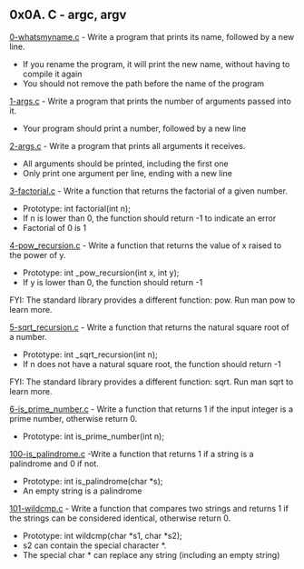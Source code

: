 ## 0x0A. C - argc, argv

[0-whatsmyname.c](./0-whatsmyname.c) - Write a program that prints its name, followed by a new line.

- If you rename the program, it will print the new name, without having to compile it again
- You should not remove the path before the name of the program

[1-args.c](./1-args.c) - Write a program that prints the number of arguments passed into it.

- Your program should print a number, followed by a new line

[2-args.c](./2-args.c) - Write a program that prints all arguments it receives.

- All arguments should be printed, including the first one
- Only print one argument per line, ending with a new line

[3-factorial.c](./3-factorial.c) - Write a function that returns the factorial of a given number.

- Prototype: int factorial(int n);
- If n is lower than 0, the function should return -1 to indicate an error
- Factorial of 0 is 1

[4-pow_recursion.c](./4-pow_recursion.c) - Write a function that returns the value of x raised to the power of y.

- Prototype: int \_pow_recursion(int x, int y);
- If y is lower than 0, the function should return -1

FYI: The standard library provides a different function: pow. Run man pow to learn more.

[5-sqrt_recursion.c](./5-sqrt_recursion.c) - Write a function that returns the natural square root of a number.

- Prototype: int \_sqrt_recursion(int n);
- If n does not have a natural square root, the function should return -1

FYI: The standard library provides a different function: sqrt. Run man sqrt to learn more.

[6-is_prime_number.c](./6-is_prime_number.c) - Write a function that returns 1 if the input integer is a prime number, otherwise return 0.

- Prototype: int is_prime_number(int n);

[100-is_palindrome.c](./100-is_palindrome.c) -Write a function that returns 1 if a string is a palindrome and 0 if not.

- Prototype: int is_palindrome(char \*s);
- An empty string is a palindrome

[101-wildcmp.c](./101-wildcmp.c) - Write a function that compares two strings and returns 1 if the strings can be considered identical, otherwise return 0.

- Prototype: int wildcmp(char *s1, char *s2);
- s2 can contain the special character \*.
- The special char \* can replace any string (including an empty string)
